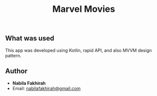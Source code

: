 <h1 align="center">Marvel Movies</h1>
<br/>

## What was used
This app was developed using Kotlin, rapid API, and also MVVM design pattern.

## Author
* <b>Nabila Fakhirah</b>
* Email: nabilafakhirah@gmail.com
  <br />